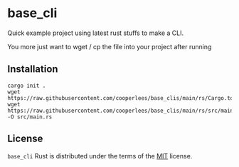 # base_cli

Quick example project using latest rust stuffs to make a CLI.

You more just want to wget / cp the file into your project after running 

## Installation

```console
cargo init .
wget https://raw.githubusercontent.com/cooperlees/base_clis/main/rs/Cargo.toml
wget https://raw.githubusercontent.com/cooperlees/base_clis/main/rs/src/main.rs -O src/main.rs
```

## License

`base_cli` Rust is distributed under the terms of the [MIT](https://spdx.org/licenses/MIT.html) license.
